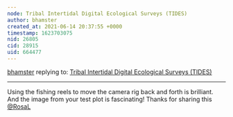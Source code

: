 ```yaml
---
node: Tribal Intertidal Digital Ecological Surveys (TIDES)
author: bhamster
created_at: 2021-06-14 20:37:55 +0000
timestamp: 1623703075
nid: 26805
cid: 28915
uid: 664477
---
```




[bhamster](../profile/bhamster) replying to: [Tribal Intertidal Digital Ecological Surveys (TIDES)](../notes/RosaL/06-10-2021/tribal-intertidal-digital-ecological-surveys-tides)

----
Using the fishing reels to move the camera rig back and forth is brilliant. And the image from your test plot is fascinating! Thanks for sharing this [@RosaL](/profile/RosaL)